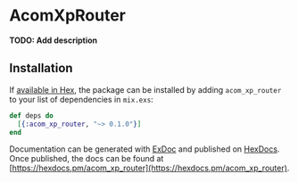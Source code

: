 # AcomXpRouter

**TODO: Add description**

## Installation

If [available in Hex](https://hex.pm/docs/publish), the package can be installed
by adding `acom_xp_router` to your list of dependencies in `mix.exs`:

```elixir
def deps do
  [{:acom_xp_router, "~> 0.1.0"}]
end
```

Documentation can be generated with [ExDoc](https://github.com/elixir-lang/ex_doc)
and published on [HexDocs](https://hexdocs.pm). Once published, the docs can
be found at [https://hexdocs.pm/acom_xp_router](https://hexdocs.pm/acom_xp_router).

